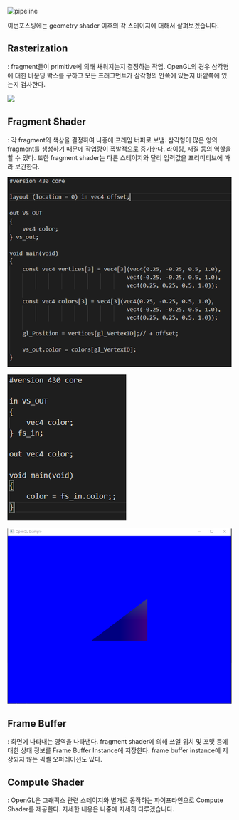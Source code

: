 ![pipeline](https://people.eecs.ku.edu/~jrmiller/Courses/672/InClass/MaterialsFromElsewhere/SimplifiedGraphicsPipeline_FromSuperBible.png)

이번포스팅에는 geometry shader 이후의 각 스테이지에 대해서 살펴보겠습니다.

## Rasterization

: fragment들이 primitive에 의해 채워지는지 결정하는 작업. OpenGL의 경우 삼각형에 대한 바운딩 박스를 구하고 모든 프래그먼트가 삼각형의 안쪽에 있는지 바깥쪽에 있는지 검사한다.

![](https://upload.wikimedia.org/wikipedia/commons/thumb/d/d6/Pixels_covered_by_a_triangle.png/200px-Pixels_covered_by_a_triangle.png)

## Fragment Shader

: 각 fragment의 색상을 결정하여 나중에 프레임 버퍼로 보냄. 삼각형이 많은 양의 fragment를 생성하기 때문에 작업량이 폭발적으로 증가한다. 라이팅, 재질 등의 역할을 할 수 있다. 또한 fragment shader는 다른 스테이지와 달리 입력값을 프리미티브에 따라 보간한다.

![](images/02_opengl_simple_pipeline/8.png)

![](images/02_opengl_simple_pipeline/9.png)

![](images/02_opengl_simple_pipeline/10.png)

## Frame Buffer

: 화면에 나타내는 영역을 나타낸다. fragment shader에 의해 쓰일 위치 및 포맷 등에 대한 상태 정보를 Frame Buffer Instance에 저장한다. frame buffer instance에 저장되지 않는 픽셀 오퍼레이션도 있다.

## Compute Shader

: OpenGL은 그래픽스 관련 스테이지와 별개로 동작하는 파이프라인으로 Compute Shader를 제공한다. 자세한 내용은 나중에 자세히 다루겠습니다.